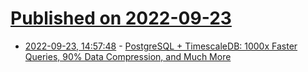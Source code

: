 # [Published on 2022-09-23](index.md)

* [2022-09-23, 14:57:48](https://lobste.rs/s/cj5emk/postgresql_timescaledb_1000x_faster) - [PostgreSQL + TimescaleDB: 1000x Faster Queries, 90% Data Compression, and Much More](https://www.timescale.com/blog/postgresql-timescaledb-1000x-faster-queries-90-data-compression-and-much-more/)
